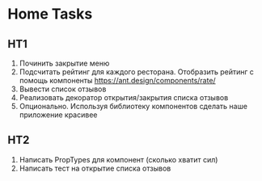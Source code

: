 # Home Tasks

## HT1

1. Починить закрытие меню
1. Подсчитать рейтинг для каждого ресторана. Отобразить рейтинг с помощь компоненты https://ant.design/components/rate/
1. Вывести список отзывов
1. Реализовать декоратор открытия/закрытия списка отзывов
1. Опционально. Используя библиотеку компонентов сделать наше приложение красивее

## HT2

1. Написать PropTypes для компонент (сколько хватит сил)
1. Написать тест на открытие списка отзывов
